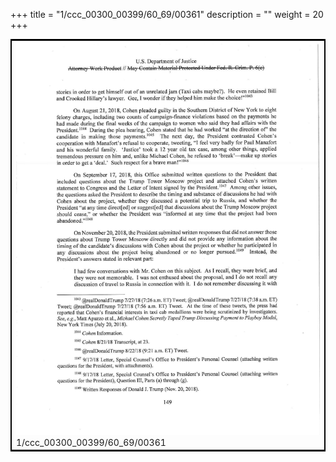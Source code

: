 +++
title = "1/ccc_00300_00399/60_69/00361"
description = ""
weight = 20
+++

<table style="border:2px solid black;max-width:800px;max-height:800px;" 
><tr><td>
<img class="center-fit-jpg"
src="/jpg_/jpg_mueller_report_searchable_361.jpg">
1/ccc_00300_00399/60_69/00361
</img></td></tr></table>
